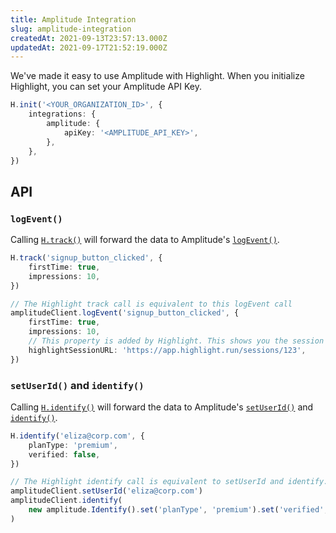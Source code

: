 ```yaml
---
title: Amplitude Integration
slug: amplitude-integration
createdAt: 2021-09-13T23:57:13.000Z
updatedAt: 2021-09-17T21:52:19.000Z
---
```


We've made it easy to use Amplitude with Highlight. When you initialize Highlight, you can set your Amplitude API Key.

```typescript
H.init('<YOUR_ORGANIZATION_ID>', {
	integrations: {
		amplitude: {
			apiKey: '<AMPLITUDE_API_KEY>',
		},
	},
})
```

## API

### `logEvent()`

Calling [`H.track()`](/sdk/client#Htrack) will forward the data to Amplitude's [`logEvent()`](https://amplitude.github.io/Amplitude-JavaScript/#amplitudeclientlogevent).

```typescript
H.track('signup_button_clicked', {
	firstTime: true,
	impressions: 10,
})

// The Highlight track call is equivalent to this logEvent call
amplitudeClient.logEvent('signup_button_clicked', {
	firstTime: true,
	impressions: 10,
	// This property is added by Highlight. This shows you the session where this event happened.
	highlightSessionURL: 'https://app.highlight.run/sessions/123',
})
```

### `setUserId()` and `identify()`

Calling [`H.identify()`](/sdk/client#Hidentify) will forward the data to Amplitude's [`setUserId()`](https://amplitude.github.io/Amplitude-JavaScript/#amplitudeclientlogevent) and [`identify()`](https://amplitude.github.io/Amplitude-JavaScript/Identify/).

```typescript
H.identify('eliza@corp.com', {
	planType: 'premium',
	verified: false,
})

// The Highlight identify call is equivalent to setUserId and identify.
amplitudeClient.setUserId('eliza@corp.com')
amplitudeClient.identify(
	new amplitude.Identify().set('planType', 'premium').set('verified', false),
)
```
